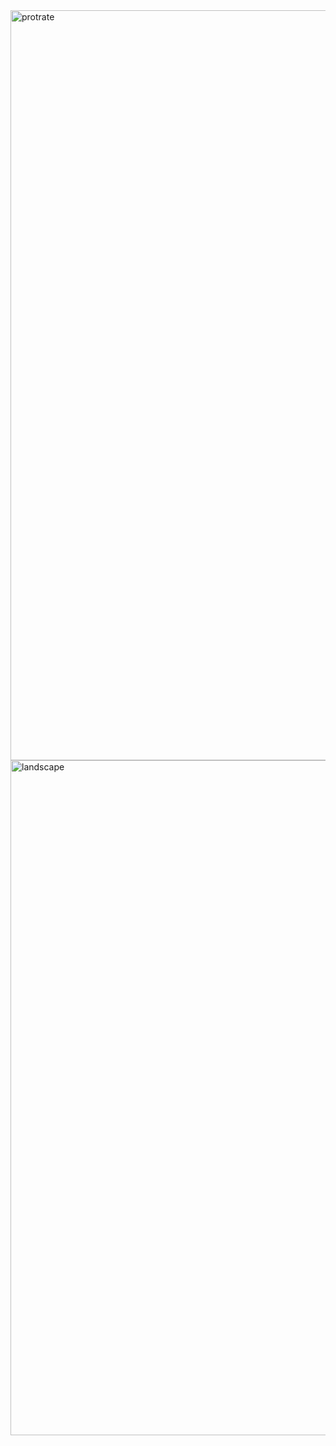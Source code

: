 <img width="540" height="1200" alt="protrate" src="https://github.com/user-attachments/assets/10d3075d-e8ea-41a5-a4b1-3a1afe8027cc" />
<img width="2400" height="1080" alt="landscape" src="https://github.com/user-attachments/assets/c9a09965-edcb-4a2a-adaa-34b0d9378b5b" />
